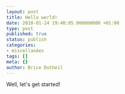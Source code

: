 ```yaml
---
layout: post
title: Hello world!
date: 2010-01-24 19:48:05.000000000 +01:00
type: post
published: true
status: publish
categories:
- miscellanées
tags: []
meta: {}
author: Brice Dutheil
---
```


Well, let's get started!
